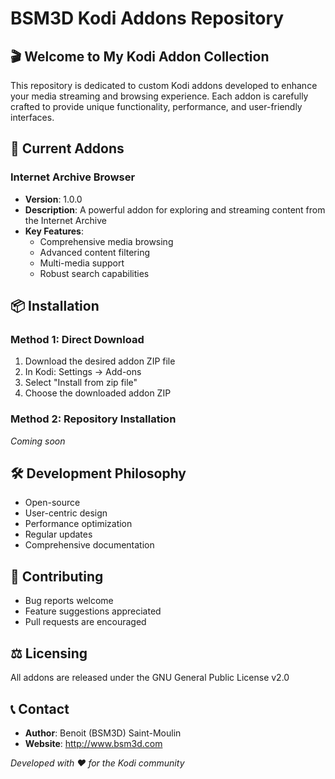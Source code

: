 # BSM3D Kodi Addons Repository

## 🎬 Welcome to My Kodi Addon Collection

This repository is dedicated to custom Kodi addons developed to enhance your media streaming and browsing experience. Each addon is carefully crafted to provide unique functionality, performance, and user-friendly interfaces.

## 🚀 Current Addons

### Internet Archive Browser
- **Version**: 1.0.0
- **Description**: A powerful addon for exploring and streaming content from the Internet Archive
- **Key Features**:
  - Comprehensive media browsing
  - Advanced content filtering
  - Multi-media support
  - Robust search capabilities

## 📦 Installation

### Method 1: Direct Download
1. Download the desired addon ZIP file
2. In Kodi: Settings → Add-ons
3. Select "Install from zip file"
4. Choose the downloaded addon ZIP

### Method 2: Repository Installation
*Coming soon*

## 🛠️ Development Philosophy
- Open-source
- User-centric design
- Performance optimization
- Regular updates
- Comprehensive documentation

## 🤝 Contributing
- Bug reports welcome
- Feature suggestions appreciated
- Pull requests are encouraged

## ⚖️ Licensing
All addons are released under the GNU General Public License v2.0

## 📞 Contact
- **Author**: Benoit (BSM3D) Saint-Moulin
- **Website**: http://www.bsm3d.com

*Developed with ❤️ for the Kodi community*
